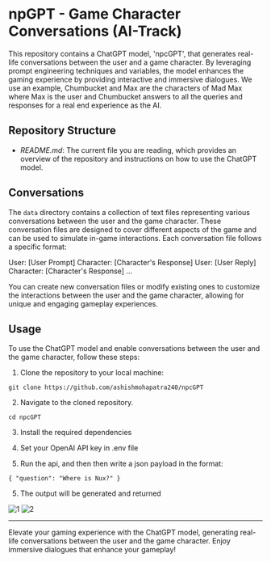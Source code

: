 # npGPT - Game Character Conversations (AI-Track)

This repository contains a ChatGPT model, 'npcGPT', that generates real-life conversations between the user and a game character. By leveraging prompt engineering techniques and variables, the model enhances the gaming experience by providing interactive and immersive dialogues. We use an example, Chumbucket  and Max are the characters of Mad Max where Max is the user and Chumbucket answers to all the queries and responses for a real end experience as the AI.

## Repository Structure

- *README.md*: The current file you are reading, which provides an overview of the repository and instructions on how to use the ChatGPT model.

## Conversations

The `data` directory contains a collection of text files representing various conversations between the user and the game character. These conversation files are designed to cover different aspects of the game and can be used to simulate in-game interactions. Each conversation file follows a specific format:

User: [User Prompt] Character: [Character's Response] 
User: [User Reply] Character: [Character's Response] ...


You can create new conversation files or modify existing ones to customize the interactions between the user and the game character, allowing for unique and engaging gameplay experiences.



## Usage

To use the ChatGPT model and enable conversations between the user and the game character, follow these steps:

1. Clone the repository to your local machine:

```
git clone https://github.com/ashishmohapatra240/npcGPT
```


2. Navigate to the cloned repository.

```cd npcGPT```

3. Install the required dependencies

4. Set your OpenAI API key in .env file

5. Run the api, and then then write a json payload in the format:


`
{
  "question": "Where is Nux?"
}
`

5. The output will be generated and returned

![1](https://github.com/ashishmohapatra240/npcGPT/assets/78657461/49757a3e-b500-4ff1-80b4-b8f318aeec2d)
![2](https://github.com/ashishmohapatra240/npcGPT/assets/78657461/60d15f18-8631-4cec-b451-61604f2878a0)




---

Elevate your gaming experience with the ChatGPT model, generating real-life conversations between the user and the game character. Enjoy immersive dialogues that enhance your gameplay!
